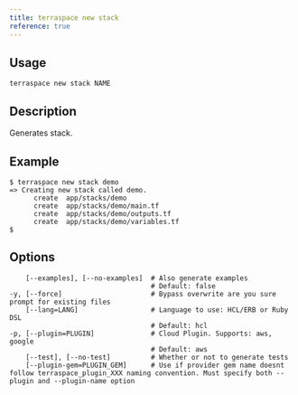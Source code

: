 ```yaml
---
title: terraspace new stack
reference: true
---
```


## Usage

    terraspace new stack NAME

## Description

Generates stack.

## Example

    $ terraspace new stack demo
    => Creating new stack called demo.
          create  app/stacks/demo
          create  app/stacks/demo/main.tf
          create  app/stacks/demo/outputs.tf
          create  app/stacks/demo/variables.tf
    $


## Options

```
    [--examples], [--no-examples]  # Also generate examples
                                   # Default: false
-y, [--force]                      # Bypass overwrite are you sure prompt for existing files
    [--lang=LANG]                  # Language to use: HCL/ERB or Ruby DSL
                                   # Default: hcl
-p, [--plugin=PLUGIN]              # Cloud Plugin. Supports: aws, google
                                   # Default: aws
    [--test], [--no-test]          # Whether or not to generate tests
    [--plugin-gem=PLUGIN_GEM]      # Use if provider gem name doesnt follow terraspace_plugin_XXX naming convention. Must specify both --plugin and --plugin-name option
```

